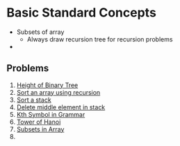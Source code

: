 # Basic Standard Concepts
- Subsets of array
  - Always draw recursion tree for recursion problems
- 
## Problems
1. [Height of Binary Tree](https://leetcode.com/problems/maximum-depth-of-binary-tree/submissions/)
2. [Sort an array using recursion](https://leetcode.com/problems/sort-an-array/)
3. [Sort a stack](https://practice.geeksforgeeks.org/problems/sort-a-stack/1/)
4. [Delete middle element in stack](https://practice.geeksforgeeks.org/problems/delete-middle-element-of-a-stack/1)
5. [Kth Symbol in Grammar](https://leetcode.com/problems/k-th-symbol-in-grammar/submissions/)
6. [Tower of Hanoi](https://practice.geeksforgeeks.org/problems/tower-of-hanoi/0)
7. [Subsets in Array](https://leetcode.com/problems/subsets/submissions/)
8. 
